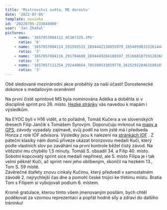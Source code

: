 ```yaml
---
title: 'Mistrovství světa, ME dorostu'
date: '2022-07-05'
template: novinka
id: '20220705-233844000'
user: 'Jan Zháňal'
pictures:
    - name: '1657057084112_453A7325.JPG'
      ratio: '6'
    - name: '1657057084114_291593515_2894442130855979_2854059833326144464_n.jpg'
      ratio: '3'
    - name: '1657057084116_291704688_2894449284188597_3516681873912836848_n.jpg'
      ratio: '3'
    - name: '1657057111254_292440664_705390533859778_2615292284635981073_n.jpg'
      ratio: '3'
---
```

Obě sledované mezinárodní akce proběhly za naší účasti! Dorostenecké dokonce s medailovým oceněním!

Na první čistě sprintové MS byla nominována Adélka a doběhla si v disciplíně sprint pro 26. místo. [Hezké stránky](https://www.woc2022.dk/) vás navedou k mapám i výsledkům.

Na EYOC byli v H16 vidět, a to pořádně, Tomáš Kučera a ve slovenských dresech Filip Jančík s Tomášem Syrovým. Doporučuju mrknout na [mapy a GPS](https://orienteering.sport/event/european-youth-orienteering-championships), závody vypadaly zajímavě, svůj podíl na tom jistě má i předseda Honza z role IOF advisora. Výsledky jsou k nalezení na [stránkách IOF](https://eventor.orienteering.org/Events/ListIndex/7163)  .
Z páteční klasiky nám domů přiveze ukázat bronzovou medaili Kuči, který podle vlastních slov po zaváhání na první kontrole běžel čistý závod. Na vítězství mu chybělo 1,5 minuty. Tomáš S. obsadil 34. a Filip 40. místo.  
Sobotní kopcovatý sprint sice medaili nepřinesl, ale 5. místo Filipa je i tak velmi pěkné! Kuči, ač sprint není jeho oblíbeným, skončil na hezkém 13., Tom S. 59 místě.  
Závěrečné štafety znovu cinkaly Kučimu, který předvedl v samostatném závodě 2. nejrychlejší čas dne a pomohl české trojici ke třetímu místu. Bratia Tom s Filipem si vybojovali podium 6. místem.

Kromě gratulace, kterou tímto všem jmenovaným posílám, bych chtěl poděkovat za vzornou reprezentaci a popřát hodně síly a zdraví do dalšího tréninku!
